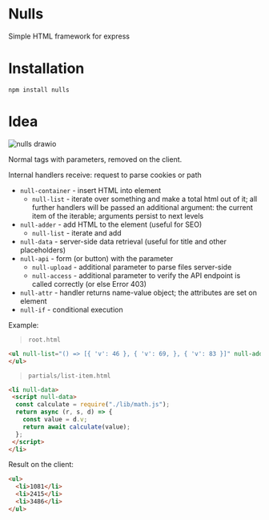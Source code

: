 # Nulls
Simple HTML framework for express

# Installation
```
npm install nulls
```

# Idea

![nulls drawio](https://github.com/user-attachments/assets/bfdc1b87-450e-481b-9e90-964c605b678a)


Normal tags with parameters, removed on the client.

Internal handlers receive: request to parse cookies or path

* `null-container` - insert HTML into element
  * `null-list` - iterate over something and make
    a total html out of it; all further handlers
    will be passed an additional argument: the current item
    of the iterable; arguments persist to next levels
* `null-adder` - add HTML to the element (useful for SEO)
  * `null-list` - iterate and add
* `null-data` - server-side data retrieval (useful for title and other placeholders)
* `null-api` - form (or button) with the parameter
  * `null-upload` - additional parameter to parse files server-side
  * `null-access` - additional parameter to verify the API endpoint is called correctly (or else Error 403)
* `null-attr` - handler returns name-value object; the attributes are set on element
* `null-if` - conditional execution

Example:

> `root.html`
```html
<ul null-list="() => [{ 'v': 46 }, { 'v': 69, }, { 'v': 83 }]" null-adder="#partials/list-item.html">
</ul>
```

> `partials/list-item.html`
```html
<li null-data>
 <script null-data>
  const calculate = require("./lib/math.js");
  return async (r, s, d) => {
    const value = d.v;
    return await calculate(value);
  };
 </script>
</li>
```

Result on the client:
```html
<ul>
  <li>1081</li>
  <li>2415</li>
  <li>3486</li>
</ul>
```
